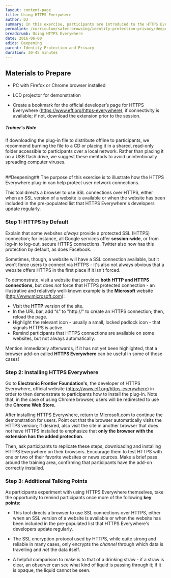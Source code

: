 ```yaml
---
layout: content-page
title: Using HTTPS Everywhere
author: DJ
summary: In this exercise, participants are introduced to the HTTPS Everywhere plug-in for Chrome and Firefox browsers. HTTPS Everywhere forces HTTPS for websites that offer such connections but do not automatically route users via HTTPS by default; likewise, if a site does not offer any kind of HTTPS connection, the plug-in alerts users to this fact.
permalink: /curriculum/safer-browsing/identity-protection-privacy/deepening/using-https-everywhere
breadcrumb: Using HTTPS Everywhere
date: 2016-06-00
adids: Deepening
parent: Identity Protection and Privacy
duration: 30-45 minutes
---
```


## Materials to Prepare ##

- PC with Firefox or Chrome browser installed
- LCD projector for demonstration

- Create a bookmark for the official developer’s page for HTTPS Everywhere (https://www.eff.org/https-everywhere), if connectivity is available; if not, download the extension prior to the session.

##### Trainer's Note
If downloading the plug-in file to distribute offline to participants, we recommend burning the file to a CD or placing it in a shared, read-only folder accessible to participants over a local network. Rather than placing it on a USB flash drive, we suggest these mehtods to avoid unintentionally spreading computer viruses.
<br><br>

##Deepening##
The purpose of this exercise is to illustrate how the HTTPS Everywhere plug-in can help protect user network connections. 

This tool directs a browser to use SSL connections over HTTPS, either when an SSL version of a website is available or when the website has been included in the pre-populated list that HTTPS Everywhere's developers update regularly.

### Step 1: HTTPS by Default
Explain that some websites *always* provide a protected SSL (HTTPS) connection; for instance, all Google services offer **session-wide**, or from log-in to log-out, secure HTTPS connections. Twitter also now has this protection by default, as does Facebook.

Sometimes, though, a website will have a SSL connection available, but it won’t force users to connect via HTTPS - it's also not always obvious that a website offers HTTPS in the first place if it isn't forced.

To demonstrate, visit a website that provides **both HTTP and HTTPS connections**, but does *not* force that HTTPS protected connection - an illustrative and relatively well-known example is the **Microsoft** website (http://www.microsoft.com):

- Visit the **HTTP** version of the site.
- In the URL bar, add “s” to "http://" to create an HTTPS connection; then, reload the page.
- Highlight the relevant icon - usually a small, locked padlock icon - that signals HTTPS is active.
- Remind participants that HTTPS connections are available on some websites, but not always automatically.

Mention immediately afterwards, if it has not yet been highlighted, that a browser add-on called **HTTPS Everywhere** can be useful in some of those cases!
<br>

### Step 2: Installing HTTPS Everywhere
Go to **Electronic Frontier Foundation's**, the developer of HTTPS Everywhere, official website (https://www.eff.org/https-everywhere) in order to then demonstrate to participants how to install the plug-in. Note that, in the case of using Chrome browser, users will be redirected to use the **Chrome Web Store.**

After installing HTTPS Everywhere, return to Microsoft.com to continue the demonstration for users. Point out that the browser automatically visits the HTTPS version; if desired, also visit the site in another browser that does not have HTTPS installed to emphasize that **only the browser with the extension has the added protection.**

Then, ask participants to replicate these steps, downloading and installing HTTPS Everywhere on their browsers. Encourage them to test HTTPS with one or two of their favorite websites or news sources. Make a brief pass around the training area, confirming that participants have the add-on correctly installed.

### Step 3: Additional Talking Points

As participants experiment with using HTTPS Everywhere themselves, take the opportunity to remind participants once more of the following **key points:**

- This tool directs a browser to use SSL connections over HTTPS, either when an SSL version of a website is available or when the website has been included in the pre-populated list that HTTPS Everywhere's developers update regularly.

- The SSL encryption protocol used by HTTPS, while quite strong and reliable in many cases, only encrypts the *channel* through which data is travelling and *not* the data itself.

- A helpful comparison to make is to that of a drinking straw - if a straw is clear, an observer can see what kind of liquid is passing through it; if it is opaque, the liquid cannot be seen.
